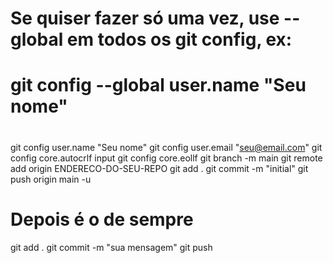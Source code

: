 # Se quiser fazer só uma vez, use --global em todos os git config, ex:

# git config --global user.name "Seu nome"

#

git config user.name "Seu nome" git config user.email "seu@email.com" git config core.autocrlf input git config
core.eollf git branch -m main git remote add origin ENDERECO-DO-SEU-REPO git add . git commit -m "initial" git push
origin main -u

# Depois é o de sempre

git add . git commit -m "sua mensagem" git push
